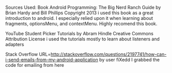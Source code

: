 Sources Used: 
Book
Android Programming: The Big Nerd Ranch Guide 
by Brian Hardy and Bill Phillips
Copyright 2013
i used this book as a great introduction to android. I especially relied upon it when learning about fragments, optionsMenu, and contextMenu. Highly recomend this book.


YouTube
Student Picker Tutorials by Abram Hindle
Creative Commons Attribution License
i used the tutorials mostly to learn about listeners and adapters

Stack Overflow
URL=http://stackoverflow.com/questions/2197741/how-can-i-send-emails-from-my-android-application
by user fiXedd
I grabbed the code for emailing from here

